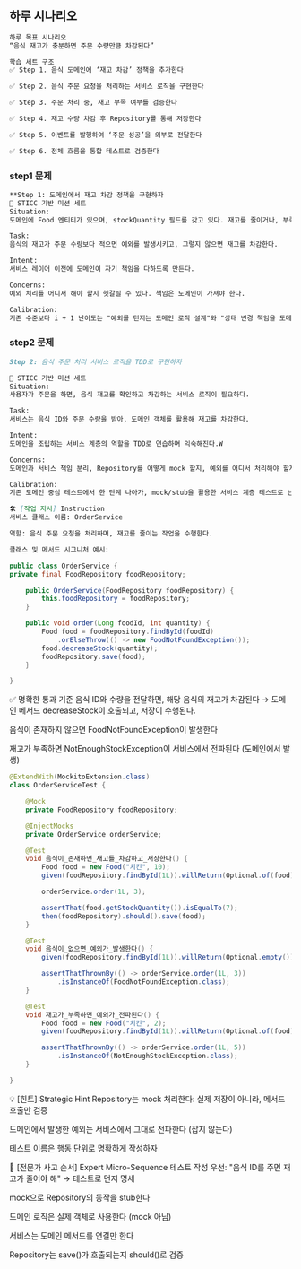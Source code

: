 ## 하루 시나리오

```markdown
하루 목표 시나리오
“음식 재고가 충분하면 주문 수량만큼 차감된다”

학습 세트 구조
✅ Step 1. 음식 도메인에 ‘재고 차감’ 정책을 추가한다

✅ Step 2. 음식 주문 요청을 처리하는 서비스 로직을 구현한다

✅ Step 3. 주문 처리 중, 재고 부족 여부를 검증한다

✅ Step 4. 재고 수량 차감 후 Repository를 통해 저장한다

✅ Step 5. 이벤트를 발행하여 ‘주문 성공’을 외부로 전달한다

✅ Step 6. 전체 흐름을 통합 테스트로 검증한다
```

### step1 문제

```markdown
**Step 1: 도메인에서 재고 차감 정책을 구현하자
🧭 STICC 기반 미션 세트
Situation:
도메인에 Food 엔티티가 있으며, stockQuantity 필드를 갖고 있다. 재고를 줄이거나, 부족하면 예외를 발생시켜야 한다.

Task:
음식의 재고가 주문 수량보다 적으면 예외를 발생시키고, 그렇지 않으면 재고를 차감한다.

Intent:
서비스 레이어 이전에 도메인이 자기 책임을 다하도록 만든다.

Concerns:
예외 처리를 어디서 해야 할지 헷갈릴 수 있다. 책임은 도메인이 가져야 한다.

Calibration:
기존 수준보다 i + 1 난이도는 "예외를 던지는 도메인 로직 설계"와 "상태 변경 책임을 도메인에 두는 설계 감각"이다.**
```


### step2 문제

```markdown
Step 2: 음식 주문 처리 서비스 로직을 TDD로 구현하자

🧭 STICC 기반 미션 세트
Situation:
사용자가 주문을 하면, 음식 재고를 확인하고 차감하는 서비스 로직이 필요하다.

Task:
서비스는 음식 ID와 주문 수량을 받아, 도메인 객체를 활용해 재고를 차감한다.

Intent:
도메인을 조립하는 서비스 계층의 역할을 TDD로 연습하며 익숙해진다.W

Concerns:
도메인과 서비스 책임 분리, Repository를 어떻게 mock 할지, 예외를 어디서 처리해야 할지 감이 안 올 수 있다.

Calibration:
기존 도메인 중심 테스트에서 한 단계 나아가, mock/stub을 활용한 서비스 계층 테스트로 난이도를 i+1 상승시킨다.

🛠 [작업 지시] Instruction
서비스 클래스 이름: OrderService

역할: 음식 주문 요청을 처리하며, 재고를 줄이는 작업을 수행한다.

클래스 및 메서드 시그니처 예시:
```

```java
public class OrderService {
private final FoodRepository foodRepository;

    public OrderService(FoodRepository foodRepository) {
        this.foodRepository = foodRepository;
    }

    public void order(Long foodId, int quantity) {
        Food food = foodRepository.findById(foodId)
            .orElseThrow(() -> new FoodNotFoundException());
        food.decreaseStock(quantity);
        foodRepository.save(food);
    }

}
```

✅ 명확한 통과 기준
음식 ID와 수량을 전달하면, 해당 음식의 재고가 차감된다
→ 도메인 메서드 decreaseStock이 호출되고, 저장이 수행된다.

음식이 존재하지 않으면 FoodNotFoundException이 발생한다

재고가 부족하면 NotEnoughStockException이 서비스에서 전파된다 (도메인에서 발생)


```java
@ExtendWith(MockitoExtension.class)
class OrderServiceTest {

    @Mock
    private FoodRepository foodRepository;

    @InjectMocks
    private OrderService orderService;

    @Test
    void 음식이_존재하면_재고를_차감하고_저장한다() {
        Food food = new Food("치킨", 10);
        given(foodRepository.findById(1L)).willReturn(Optional.of(food));

        orderService.order(1L, 3);

        assertThat(food.getStockQuantity()).isEqualTo(7);
        then(foodRepository).should().save(food);
    }

    @Test
    void 음식이_없으면_예외가_발생한다() {
        given(foodRepository.findById(1L)).willReturn(Optional.empty());

        assertThatThrownBy(() -> orderService.order(1L, 3))
            .isInstanceOf(FoodNotFoundException.class);
    }

    @Test
    void 재고가_부족하면_예외가_전파된다() {
        Food food = new Food("치킨", 2);
        given(foodRepository.findById(1L)).willReturn(Optional.of(food));

        assertThatThrownBy(() -> orderService.order(1L, 5))
            .isInstanceOf(NotEnoughStockException.class);
    }

}
```

💡 [힌트] Strategic Hint
Repository는 mock 처리한다: 실제 저장이 아니라, 메서드 호출만 검증

도메인에서 발생한 예외는 서비스에서 그대로 전파한다 (잡지 않는다)

테스트 이름은 행동 단위로 명확하게 작성하자

🧠 [전문가 사고 순서] Expert Micro-Sequence
테스트 작성 우선: "음식 ID를 주면 재고가 줄어야 해" → 테스트로 먼저 명세

mock으로 Repository의 동작을 stub한다

도메인 로직은 실제 객체로 사용한다 (mock 아님)

서비스는 도메인 메서드를 연결만 한다

Repository는 save()가 호출되는지 should()로 검증
